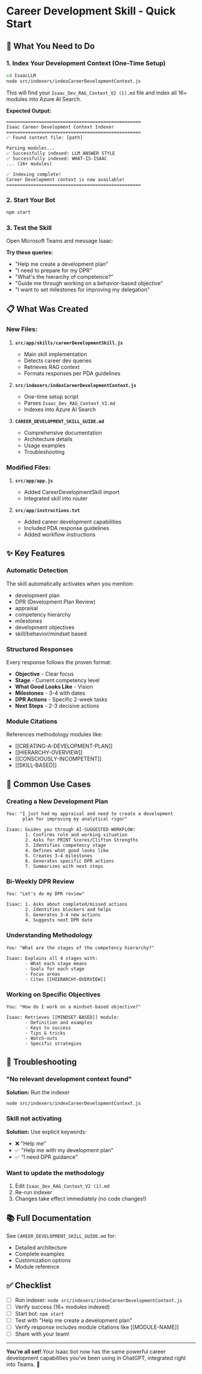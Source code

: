 # Career Development Skill - Quick Start

## 🚀 What You Need to Do

### 1. Index Your Development Context (One-Time Setup)

```bash
cd IsaacLLM
node src/indexers/indexCareerDevelopmentContext.js
```

This will find your `Isaac_Dev_RAG_Context_V2 (1).md` file and index all 16+ modules into Azure AI Search.

**Expected Output:**
```
==================================================
Isaac Career Development Context Indexer
==================================================
✅ Found context file: [path]

Parsing modules...
✅ Successfully indexed: LLM ANSWER STYLE
✅ Successfully indexed: WHAT-IS-ISAAC
... (16+ modules)

✅ Indexing complete!
Career Development context is now available!
==================================================
```

### 2. Start Your Bot

```bash
npm start
```

### 3. Test the Skill

Open Microsoft Teams and message Isaac:

**Try these queries:**
- "Help me create a development plan"
- "I need to prepare for my DPR" 
- "What's the hierarchy of competence?"
- "Guide me through working on a behavior-based objective"
- "I want to set milestones for improving my delegation"

## 📋 What Was Created

### New Files:
1. **`src/app/skills/careerDevelopmentSkill.js`**
   - Main skill implementation
   - Detects career dev queries
   - Retrieves RAG context
   - Formats responses per PDA guidelines

2. **`src/indexers/indexCareerDevelopmentContext.js`**
   - One-time setup script
   - Parses `Isaac_Dev_RAG_Context_V2.md`
   - Indexes into Azure AI Search

3. **`CAREER_DEVELOPMENT_SKILL_GUIDE.md`**
   - Comprehensive documentation
   - Architecture details
   - Usage examples
   - Troubleshooting

### Modified Files:
1. **`src/app/app.js`**
   - Added CareerDevelopmentSkill import
   - Integrated skill into router

2. **`src/app/instructions.txt`**
   - Added career development capabilities
   - Included PDA response guidelines
   - Added workflow instructions

## ✨ Key Features

### Automatic Detection
The skill automatically activates when you mention:
- development plan
- DPR (Development Plan Review)
- appraisal
- competency hierarchy
- milestones
- development objectives
- skill/behavior/mindset based

### Structured Responses
Every response follows the proven format:
- **Objective** - Clear focus
- **Stage** - Current competency level
- **What Good Looks Like** - Vision
- **Milestones** - 3-4 with dates
- **DPR Actions** - Specific 2-week tasks
- **Next Steps** - 2-3 decisive actions

### Module Citations
References methodology modules like:
- [[CREATING-A-DEVELOPMENT-PLAN]]
- [[HIERARCHY-OVERVIEW]]
- [[CONSCIOUSLY-INCOMPETENT]]
- [[SKILL-BASED]]

## 🎯 Common Use Cases

### Creating a New Development Plan
```
You: "I just had my appraisal and need to create a development 
      plan for improving my analytical rigor"

Isaac: Guides you through AI-SUGGESTED-WORKFLOW:
       1. Confirms role and working situation
       2. Asks for PRINT Scores/Clifton Strengths
       3. Identifies competency stage
       4. Defines what good looks like
       5. Creates 3-4 milestones
       6. Generates specific DPR actions
       7. Summarizes with next steps
```

### Bi-Weekly DPR Review
```
You: "Let's do my DPR review"

Isaac: 1. Asks about completed/missed actions
       2. Identifies blockers and helps
       3. Generates 3-4 new actions
       4. Suggests next DPR date
```

### Understanding Methodology
```
You: "What are the stages of the competency hierarchy?"

Isaac: Explains all 4 stages with:
       - What each stage means
       - Goals for each stage  
       - Focus areas
       - Cites [[HIERARCHY-OVERVIEW]]
```

### Working on Specific Objectives
```
You: "How do I work on a mindset-based objective?"

Isaac: Retrieves [[MINDSET-BASED]] module:
       - Definition and examples
       - Keys to success
       - Tips & tricks
       - Watch-outs
       - Specific strategies
```

## 🔧 Troubleshooting

### "No relevant development context found"

**Solution:** Run the indexer
```bash
node src/indexers/indexCareerDevelopmentContext.js
```

### Skill not activating

**Solution:** Use explicit keywords:
- ❌ "Help me"
- ✅ "Help me with my development plan"
- ✅ "I need DPR guidance"

### Want to update the methodology

1. Edit `Isaac_Dev_RAG_Context_V2 (1).md`
2. Re-run indexer
3. Changes take effect immediately (no code changes!)

## 📚 Full Documentation

See `CAREER_DEVELOPMENT_SKILL_GUIDE.md` for:
- Detailed architecture
- Complete examples
- Customization options
- Module reference

## ✅ Checklist

- [ ] Run indexer: `node src/indexers/indexCareerDevelopmentContext.js`
- [ ] Verify success (16+ modules indexed)
- [ ] Start bot: `npm start`
- [ ] Test with "Help me create a development plan"
- [ ] Verify response includes module citations like [[MODULE-NAME]]
- [ ] Share with your team!

---

**You're all set!** Your Isaac bot now has the same powerful career development capabilities you've been using in ChatGPT, integrated right into Teams. 🎉

